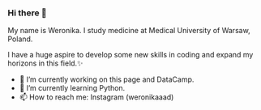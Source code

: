 ### Hi there 👋

<!--
**werdzierek/werdzierek** is a ✨ _special_ ✨ repository because its `README.md` (this file) appears on your GitHub profile.

Here are some ideas to get you started:

- 🔭 I’m currently working on ...
- 🌱 I’m currently learning ...
- 👯 I’m looking to collaborate on ...
- 🤔 I’m looking for help with ...
- 💬 Ask me about ...
- 📫 How to reach me: ...
- 😄 Pronouns: ...
- ⚡ Fun fact: ...
-->
My name is Weronika. I study medicine at Medical University of Warsaw, Poland.

I have a huge aspire to develop some new skills in coding and expand my horizons in this field.✨

- 🔭 I’m currently working on this page and DataCamp.
- 🌱 I’m currently learning Python.
- 📫 How to reach me: Instagram (weronikaaad)
